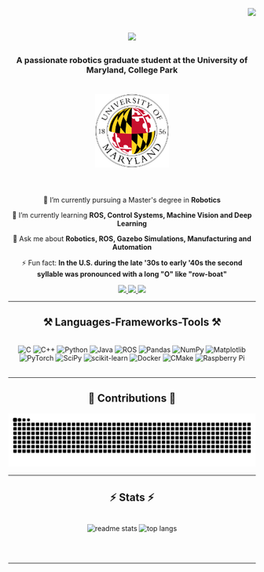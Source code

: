 <img align="right" src="https://visitor-badge.laobi.icu/badge?page_id=koustubh1012.koustubh1012" />

<h1 align="center">
    <img src="https://readme-typing-svg.herokuapp.com/?font=Righteous&size=35&center=true&vCenter=true&width=500&height=70&duration=4000&lines=Hi+There!+👋;+I+am+Koustubh!;" />
</h1>

<h3 align="center">A passionate robotics graduate student at the University of Maryland, College Park</h3>

<h1 align="center">
    <img src="https://github.com/koustubh1012/koustubh1012/blob/main/University_of_Maryland_seal.png" width="150"/>
</h1>

<br/>

<div align="center">
 
 🔭 I’m currently pursuing a Master's degree in **Robotics**
 
 🌱 I’m currently learning **ROS, Control Systems, Machine Vision and Deep Learning**

💬 Ask me about **Robotics, ROS, Gazebo Simulations, Manufacturing and Automation**

⚡ Fun fact: **In the U.S. during the late '30s to early '40s the second syllable was pronounced with a long "O" like "row-boat"**

 </div>
 
<div align="center"> 
  <a href="mailto:koustubh@umd.edu">
    <img src="https://img.shields.io/badge/Gmail-333333?style=for-the-badge&logo=gmail&logoColor=red" />
  </a>
  <a href="https://www.linkedin.com/in/koustubh-j/" target="_blank">
    <img src="https://img.shields.io/badge/LinkedIn-0077B5?style=for-the-badge&logo=linkedin&logoColor=white" target="_blank" />
  </a>
  <a href="https://github.com/koustubh1012?tab=repositories" target="_blank">
     <img src="https://img.shields.io/badge/Portfolio-FF5722?style=for-the-badge&logo=todoist&logoColor=white" target="_blank" /> <!-- sqlite, safari, google-chrome are other good icon options -->
  </a>
</div>
 <hr/>

<h2 align="center">⚒️ Languages-Frameworks-Tools ⚒️</h2>
<br/>
<div align="center">
    <img src="https://img.shields.io/badge/c-%2300599C.svg?style=for-the-badge&logo=c&logoColor=white" alt="C"/>
    <img src="https://img.shields.io/badge/c++-%2300599C.svg?style=for-the-badge&logo=c%2B%2B&logoColor=white" alt="C++"/>
    <img src="https://img.shields.io/badge/python-3670A0?style=for-the-badge&logo=python&logoColor=ffdd54" alt="Python"/>
    <img src="https://img.shields.io/badge/java-%23ED8B00.svg?style=for-the-badge&logo=openjdk&logoColor=white" alt="Java"/>
    <img src="https://img.shields.io/badge/ros-%230A0FF9.svg?style=for-the-badge&logo=ros&logoColor=white" alt="ROS"/>
    <img src="https://img.shields.io/badge/pandas-%23150458.svg?style=for-the-badge&logo=pandas&logoColor=white" alt="Pandas"/>
    <img src="https://img.shields.io/badge/numpy-%23013243.svg?style=for-the-badge&logo=numpy&logoColor=white" alt="NumPy"/>
    <img src="https://img.shields.io/badge/Matplotlib-%23ffffff.svg?style=for-the-badge&logo=Matplotlib&logoColor=black" alt="Matplotlib"/>
    <img src="https://img.shields.io/badge/PyTorch-%23EE4C2C.svg?style=for-the-badge&logo=PyTorch&logoColor=white" alt="PyTorch"/>
    <img src="https://img.shields.io/badge/SciPy-%230C55A5.svg?style=for-the-badge&logo=scipy&logoColor=white" alt="SciPy"/>
    <img src="https://img.shields.io/badge/scikit--learn-%23F7931E.svg?style=for-the-badge&logo=scikit-learn&logoColor=white" alt="scikit-learn"/>
    <img src="https://img.shields.io/badge/docker-%230db7ed.svg?style=for-the-badge&logo=docker&logoColor=white" alt="Docker"/>
    <img src="https://img.shields.io/badge/CMake-%23008FBA.svg?style=for-the-badge&logo=cmake&logoColor=white" alt="CMake"/>
    <img src="https://img.shields.io/badge/Raspberry_Pi-C51A4A?style=for-the-badge&logo=Raspberry-Pi&logoColor=white" alt="Raspberry Pi"/>
</div>

<br/>
<hr/>
<div align="center">
  <h2>🐍 Contributions 🐍</h2>
  <img alt="snake eating my contributions" src="https://raw.githubusercontent.com/koustubh1012/koustubh1012/output/github-contribution-grid-snake.svg" />
</div>

<hr/>

<h2 align="center">⚡ Stats ⚡</h2>
<br>
<div align="center">
  <img width=390 src="https://github-readme-stats.vercel.app/api?username=koustubh1012&count_private=true&show_icons=true&theme=react&rank_icon=github&border_radius=10" alt="readme stats" />
  <img width=390 src="https://github-readme-stats.vercel.app/api/top-langs/?username=koustubh1012&hide=HTML&langs_count=8&layout=compact&theme=react&border_radius=10&size_weight=0.5&count_weight=0.5&exclude_repo=github-readme-stats" alt="top langs" />
</div>

<br/><br/>

<hr/>

